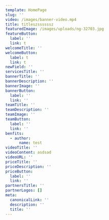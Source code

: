 ```yaml
---
template: HomePage
slug: ''
video: /images/banner-video.mp4
title: titleszssssssz
featuredImage: /images/uploads/ng-32703.jpg
featureButton:
  label: ''
  link: t
welcomeTitle: ''
welcomeButton:
  label: t
  link: t
newField: ''
servicesTitle: ''
bannerTitle: ''
bannerDescription: ''
bannerImage: ''
bannerButton:
  label: ''
  link: ''
teamTitle: ''
teamDescription: ''
teamImage: ''
teamButton:
  label: ''
  link: ''
benfits:
  - author:
      name: test
videoTitle: ''
videoContent: asdsad
videoURL: ''
priceTitle: ''
priceDescription: ''
priceButton:
  label: ''
  link: ''
partnersTitle: ''
partnerLogos: []
meta:
  canonicalLink: ''
  description: ''
  title: ''
---
```


